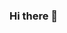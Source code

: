 ### Hi there 👋

<!--
**tawekira/tawekira** is a ✨ _special_ ✨ repository because its `README.md` (this file) appears on your GitHub profile.

Here are some ideas to get you started:

- 🔭 I’m currently a student in Secondary School 🏫
- 🌱 I’m currently learning node.js 
- 👯 I’m looking to collaborate on any projects!🎒
- 🤔 I’m looking for help with node.js! 
- 💬 Ask me about anything!(I'll try me best to help you!)
- 📫 How to reach me: rayvialtan@gmail.com 📧 
- 😄 Pronouns: he/him 👦
- ⚡ Fun fact: I love to play tennis! 🎾
-->

